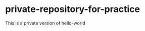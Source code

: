 private-repository-for-practice
===============================

This is a private version of hello-world
